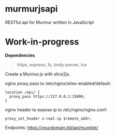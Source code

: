 # murmurjsapi
RESTful api for Murmur written in JavaScript

# Work-in-progress

**Dependencies**
> https, 
> express, 
> fs, 
> body-parser, 
> ice

Create a Murmur.js with slice2js.

nginx proxy pass to /etc/nginx/sites-enabled/default:

```
location /api/ {
  proxy_pass https://127.0.0.1:15000;
}
```

nginx header to expose ip to /etc/nginx/nginx.conf:

```
proxy_set_header x-real-ip $remote_addr;
```

Endpoints:
https://yourdomain.tld/api/mumble/

